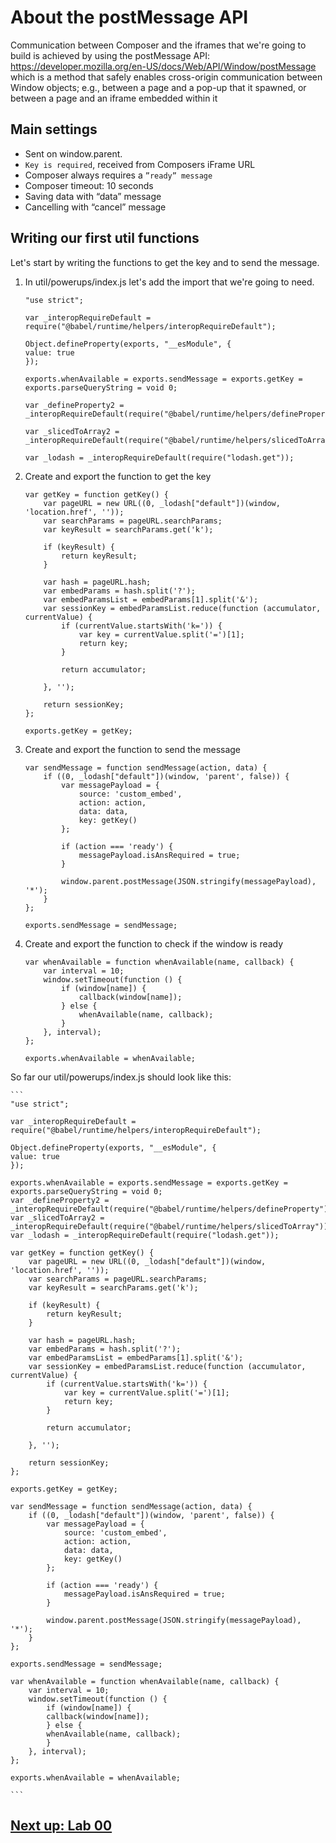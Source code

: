 

# About the postMessage API

Communication between Composer and the iframes that we're going to build is achieved by using the postMessage API: https://developer.mozilla.org/en-US/docs/Web/API/Window/postMessage which is a method that safely enables cross-origin communication between Window objects; e.g., between a page and a pop-up that it spawned, or between a page and an iframe embedded within it

## Main settings
- Sent on window.parent.
- `Key is required`, received from Composers iFrame URL
- Composer always requires a `”ready” message`
- Composer timeout: 10 seconds
- Saving data with “data” message
- Cancelling with “cancel” message


## Writing our first util functions

Let's start by writing the functions to get the key and to send the message.

1. In util/powerups/index.js let's add the import that we're going to need.


    ```
    "use strict";

    var _interopRequireDefault = require("@babel/runtime/helpers/interopRequireDefault");

    Object.defineProperty(exports, "__esModule", {
    value: true
    });

    exports.whenAvailable = exports.sendMessage = exports.getKey = exports.parseQueryString = void 0;

    var _defineProperty2 = _interopRequireDefault(require("@babel/runtime/helpers/defineProperty"));

    var _slicedToArray2 = _interopRequireDefault(require("@babel/runtime/helpers/slicedToArray"));

    var _lodash = _interopRequireDefault(require("lodash.get"));
    ```

2. Create and export the function to get the key 

    ```
    var getKey = function getKey() {
        var pageURL = new URL((0, _lodash["default"])(window, 'location.href', ''));
        var searchParams = pageURL.searchParams;
        var keyResult = searchParams.get('k');

        if (keyResult) {
            return keyResult;
        }

        var hash = pageURL.hash;
        var embedParams = hash.split('?');
        var embedParamsList = embedParams[1].split('&');
        var sessionKey = embedParamsList.reduce(function (accumulator, currentValue) {
            if (currentValue.startsWith('k=')) {
                var key = currentValue.split('=')[1];
                return key;
            }

            return accumulator;
        
        }, '');

        return sessionKey;
    };

    exports.getKey = getKey;
    ```

3. Create and export the function to send the message 

    ```
    var sendMessage = function sendMessage(action, data) {
        if ((0, _lodash["default"])(window, 'parent', false)) {
            var messagePayload = {
                source: 'custom_embed',
                action: action,
                data: data,
                key: getKey()
            };

            if (action === 'ready') {
                messagePayload.isAnsRequired = true;
            }

            window.parent.postMessage(JSON.stringify(messagePayload), '*');
        }
    };

    exports.sendMessage = sendMessage;
    ```

4. Create and export the function to check if the window is ready 

    ```
    var whenAvailable = function whenAvailable(name, callback) {
        var interval = 10;
        window.setTimeout(function () {
            if (window[name]) {
                callback(window[name]);
            } else {
                whenAvailable(name, callback);
            }
        }, interval);
    };

    exports.whenAvailable = whenAvailable;

    ```

So far our util/powerups/index.js should look like this:

    ```
    "use strict";

    var _interopRequireDefault = require("@babel/runtime/helpers/interopRequireDefault");

    Object.defineProperty(exports, "__esModule", {
    value: true
    });

    exports.whenAvailable = exports.sendMessage = exports.getKey = exports.parseQueryString = void 0;
    var _defineProperty2 = _interopRequireDefault(require("@babel/runtime/helpers/defineProperty"));
    var _slicedToArray2 = _interopRequireDefault(require("@babel/runtime/helpers/slicedToArray"));
    var _lodash = _interopRequireDefault(require("lodash.get"));

    var getKey = function getKey() {
        var pageURL = new URL((0, _lodash["default"])(window, 'location.href', ''));
        var searchParams = pageURL.searchParams;
        var keyResult = searchParams.get('k');

        if (keyResult) {
            return keyResult;
        }

        var hash = pageURL.hash;
        var embedParams = hash.split('?');
        var embedParamsList = embedParams[1].split('&');
        var sessionKey = embedParamsList.reduce(function (accumulator, currentValue) {
            if (currentValue.startsWith('k=')) {
                var key = currentValue.split('=')[1];
                return key;
            }

            return accumulator;

        }, '');

        return sessionKey;
    };

    exports.getKey = getKey;

    var sendMessage = function sendMessage(action, data) {
        if ((0, _lodash["default"])(window, 'parent', false)) {
            var messagePayload = {
                source: 'custom_embed',
                action: action,
                data: data,
                key: getKey()
            };

            if (action === 'ready') {
                messagePayload.isAnsRequired = true;
            }

            window.parent.postMessage(JSON.stringify(messagePayload), '*');
        }
    };

    exports.sendMessage = sendMessage;

    var whenAvailable = function whenAvailable(name, callback) {
        var interval = 10;
        window.setTimeout(function () {
            if (window[name]) {
            callback(window[name]);
            } else {
            whenAvailable(name, callback);
            }
        }, interval);
    };

    exports.whenAvailable = whenAvailable;
   
    ```



## [Next up: Lab 00](https://github.com/wapopartners/Fusion-Training-User-Stories/tree/lab-00)
